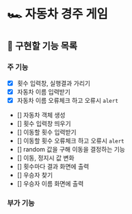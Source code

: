# 🏎️ 자동차 경주 게임

## 🎯 구현할 기능 목록

### 주 기능

- [x] 횟수 입력창, 실행결과 가리기
- [x] 자동차 이름 입력받기
- [x] 자동차 이름 오류체크 하고 오류시 `alert`
- [] 자동차 객체 생성
- [] 횟수 입력창 띄우기
- [] 이동할 횟수 입력받기
- [] 이동할 횟수 오류체크 하고 오류시 `alert`
- [] random 값을 구해 이동을 결정하는 기능
- [] 이동, 정지시 값 변화
- [] 횟수마다 결과 화면에 출력
- [] 우승자 찾기
- [] 우승자 이름 화면에 출력

### 부가 기능
